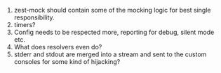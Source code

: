 1. zest-mock should contain some of the mocking logic for best single responsibility.
2. timers?
3. Config needs to be respected more, reporting for debug, silent mode etc.
4. What does resolvers even do?
5. stderr and stdout are merged into a stream and sent to the custom consoles for some kind of hijacking?
